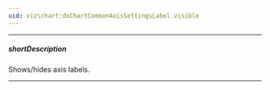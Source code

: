 ```yaml
---
uid: viz\chart:dxChartCommonAxisSettingsLabel.visible
---
```

---
##### shortDescription
Shows/hides axis labels.

---
